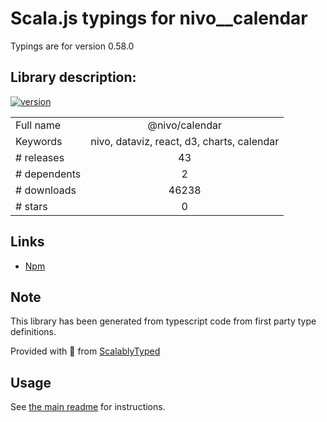 
# Scala.js typings for nivo__calendar

Typings are for version 0.58.0

## Library description:
[![version](https://img.shields.io/npm/v/@nivo/calendar.svg?style=flat-square)](https://www.npmjs.com/package/@nivo/calendar)

|                    |                 |
| ------------------ | :-------------: |
| Full name          | @nivo/calendar |
| Keywords           | nivo, dataviz, react, d3, charts, calendar |
| # releases         | 43 |
| # dependents       | 2 |
| # downloads        | 46238 |
| # stars            | 0 |

## Links
- [Npm](https://www.npmjs.com/package/%40nivo%2Fcalendar)
    


## Note
This library has been generated from typescript code from first party type definitions.

Provided with :purple_heart: from [ScalablyTyped](https://github.com/oyvindberg/ScalablyTyped)

## Usage
See [the main readme](../../readme.md) for instructions.


